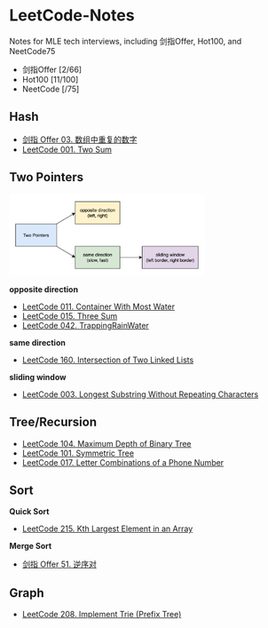 # LeetCode-Notes
Notes for MLE tech interviews, including 剑指Offer, Hot100, and NeetCode75

* 剑指Offer [2/66]
* Hot100 [11/100]
* NeetCode [/75]

## Hash
* [剑指 Offer 03. 数组中重复的数字](剑指Offer/剑指Offer03.数组中重复的数字.md)
* [LeetCode 001. Two Sum](Hot100/LeetCode001.TwoSum.md)

## Two Pointers
<img src="img/twopointers.png" width=70%></img>

**opposite direction**
* [LeetCode 011. Container With Most Water](Hot100/LeetCode011.ContainerWithMostWater.md)
* [LeetCode 015. Three Sum](Hot100/LeetCode015.ThreeSum.md)
* [LeetCode 042. TrappingRainWater](Hot100/LeetCode042.TrappingRainWater.md)

**same direction**
* [LeetCode 160. Intersection of Two Linked Lists](Hot100/LeetCode160.IntersectionofTwoLinkedLists.md)

**sliding window**
* [LeetCode 003. Longest Substring Without Repeating Characters](Hot100/LeetCode003.LongestSubstringWithoutRepeatingCharacters.md)

## Tree/Recursion
* [LeetCode 104. Maximum Depth of Binary Tree](Hot100/LeetCode104.MaximumDepthofBinaryTree.md)
* [LeetCode 101. Symmetric Tree](Hot100/LeetCode101.SymmetricTree.md)
* [LeetCode 017. Letter Combinations of a Phone Number](Hot100/LeetCode017.LetterCombinationsofaPhoneNumber.md)

## Sort
**Quick Sort**
* [LeetCode 215. Kth Largest Element in an Array](Hot100/LeetCode215.KthLargestElementinanArray.md)

**Merge Sort**
* [剑指 Offer 51. 逆序对](剑指Offer/剑指Offer51.逆序对.md)

## Graph
* [LeetCode 208. Implement Trie (Prefix Tree)](Hot100/LeetCode208.ImplementTrie.md)